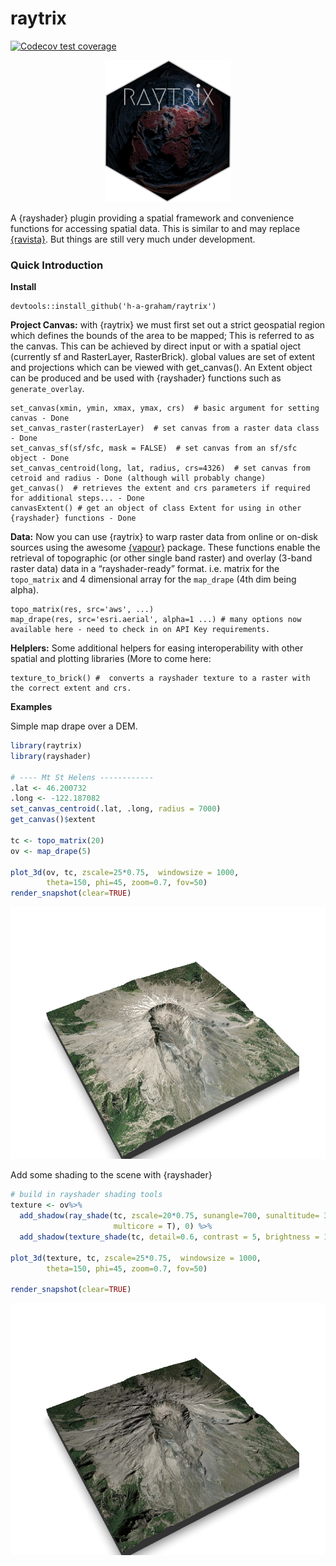 raytrix
================

<!-- badges: start -->

[![Codecov test
coverage](https://codecov.io/gh/h-a-graham/raytrix/branch/main/graph/badge.svg)](https://codecov.io/gh/h-a-graham/raytrix?branch=main)
<!-- badges: end -->

<p align="center">
<img src="man/figures/raytrixHEX_editLR.png" width="40%" />
</p>

A {rayshader} plugin providing a spatial framework and convenience
functions for accessing spatial data. This is similar to and may replace
[{ravista}](https://github.com/h-a-graham/rayvista). But things are
still very much under development.

### Quick Introduction

**Install**

    devtools::install_github('h-a-graham/raytrix')

**Project Canvas:** with {raytrix} we must first set out a strict
geospatial region which defines the bounds of the area to be mapped;
This is referred to as the canvas. This can be achieved by direct input
or with a spatial oject (currently sf and RasterLayer, RasterBrick).
global values are set of extent and projections which can be viewed with
get_canvas(). An Extent object can be produced and be used with
{rayshader} functions such as `generate_overlay`.

    set_canvas(xmin, ymin, xmax, ymax, crs)  # basic argument for setting canvas - Done
    set_canvas_raster(rasterLayer)  # set canvas from a raster data class - Done
    set_canvas_sf(sf/sfc, mask = FALSE)  # set canvas from an sf/sfc object - Done
    set_canvas_centroid(long, lat, radius, crs=4326)  # set canvas from cetroid and radius - Done (although will probably change)
    get_canvas()  # retrieves the extent and crs parameters if required for additional steps... - Done
    canvasExtent() # get an object of class Extent for using in other {rayshader} functions - Done

**Data:** Now you can use {raytrix} to warp raster data from online or
on-disk sources using the awesome
[{vapour}](https://hypertidy.github.io/vapour/) package. These functions
enable the retrieval of topographic (or other single band raster) and
overlay (3-band raster data) data in a “rayshader-ready” format.
i.e. matrix for the `topo_matrix` and 4 dimensional array for the
`map_drape` (4th dim being alpha).

    topo_matrix(res, src='aws', ...)  
    map_drape(res, src='esri.aerial', alpha=1 ...) # many options now available here - need to check in on API Key requirements.

**Helplers:** Some additional helpers for easing interoperability with
other spatial and plotting libraries (More to come here:

    texture_to_brick() #  converts a rayshader texture to a raster with the correct extent and crs.

**Examples**

Simple map drape over a DEM.

``` r
library(raytrix)
library(rayshader)

# ---- Mt St Helens ------------
.lat <- 46.200732
.long <- -122.187082
set_canvas_centroid(.lat, .long, radius = 7000)
get_canvas()$extent

tc <- topo_matrix(20)
ov <- map_drape(5)

plot_3d(ov, tc, zscale=25*0.75,  windowsize = 1000,
        theta=150, phi=45, zoom=0.7, fov=50)
render_snapshot(clear=TRUE)
```

![](man/figures/MtStHelens-1.png)<!-- -->

Add some shading to the scene with {rayshader}

``` r
# build in rayshader shading tools
texture <- ov%>%
  add_shadow(ray_shade(tc, zscale=20*0.75, sunangle=700, sunaltitude= 30,
                       multicore = T), 0) %>%
  add_shadow(texture_shade(tc, detail=0.6, contrast = 5, brightness = 10),0)

plot_3d(texture, tc, zscale=25*0.75,  windowsize = 1000,
        theta=150, phi=45, zoom=0.7, fov=50)

render_snapshot(clear=TRUE)
```

![](man/figures/MtStHelensShade-1.png)<!-- -->
